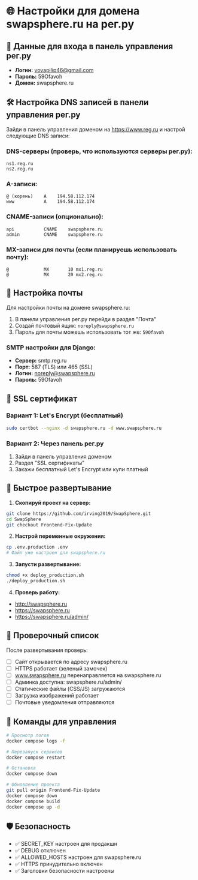 # 🌐 Настройки для домена swapsphere.ru на рег.ру

## 📧 Данные для входа в панель управления рег.ру
- **Логин:** vovapilip46@gmail.com
- **Пароль:** 59Ofavoh
- **Домен:** swapsphere.ru

## 🛠️ Настройка DNS записей в панели управления рег.ру

Зайди в панель управления доменом на https://www.reg.ru и настрой следующие DNS записи:

### DNS-серверы (проверь, что используются серверы рег.ру):
```
ns1.reg.ru
ns2.reg.ru
```

### A-записи:
```
@ (корень)    A    194.58.112.174
www           A    194.58.112.174
```

### CNAME-записи (опционально):
```
api           CNAME    swapsphere.ru
admin         CNAME    swapsphere.ru
```

### MX-записи для почты (если планируешь использовать почту):
```
@             MX       10 mx1.reg.ru
@             MX       20 mx2.reg.ru
```

## 📧 Настройка почты

Для настройки почты на домене swapsphere.ru:

1. В панели управления рег.ру перейди в раздел "Почта"
2. Создай почтовый ящик: `noreply@swapsphere.ru`
3. Пароль для почты можешь использовать тот же: `59Ofavoh`

### SMTP настройки для Django:
- **Сервер:** smtp.reg.ru
- **Порт:** 587 (TLS) или 465 (SSL)
- **Логин:** noreply@swapsphere.ru
- **Пароль:** 59Ofavoh

## 🔐 SSL сертификат

### Вариант 1: Let's Encrypt (бесплатный)
```bash
sudo certbot --nginx -d swapsphere.ru -d www.swapsphere.ru
```

### Вариант 2: Через панель рег.ру
1. Зайди в панель управления доменом
2. Раздел "SSL сертификаты"
3. Закажи бесплатный Let's Encrypt или купи платный

## 🚀 Быстрое развертывание

1. **Скопируй проект на сервер:**
```bash
git clone https://github.com/irving2019/SwapSphere.git
cd SwapSphere
git checkout Frontend-Fix-Update
```

2. **Настрой переменные окружения:**
```bash
cp .env.production .env
# Файл уже настроен для swapsphere.ru
```

3. **Запусти развертывание:**
```bash
chmod +x deploy_production.sh
./deploy_production.sh
```

4. **Проверь работу:**
- http://swapsphere.ru
- https://swapsphere.ru
- https://swapsphere.ru/admin/

## 📱 Проверочный список

После развертывания проверь:
- [ ] Сайт открывается по адресу swapsphere.ru
- [ ] HTTPS работает (зеленый замочек)
- [ ] www.swapsphere.ru перенаправляется на swapsphere.ru
- [ ] Админка доступна: swapsphere.ru/admin/
- [ ] Статические файлы (CSS/JS) загружаются
- [ ] Загрузка изображений работает
- [ ] Почтовые уведомления отправляются

## 🔧 Команды для управления

```bash
# Просмотр логов
docker compose logs -f

# Перезапуск сервисов
docker compose restart

# Остановка
docker compose down

# Обновление проекта
git pull origin Frontend-Fix-Update
docker compose down
docker compose build
docker compose up -d
```

## 🛡️ Безопасность

- ✅ SECRET_KEY настроен для продакшн
- ✅ DEBUG отключен
- ✅ ALLOWED_HOSTS настроен для swapsphere.ru
- ✅ HTTPS принудительно включен
- ✅ Заголовки безопасности настроены
